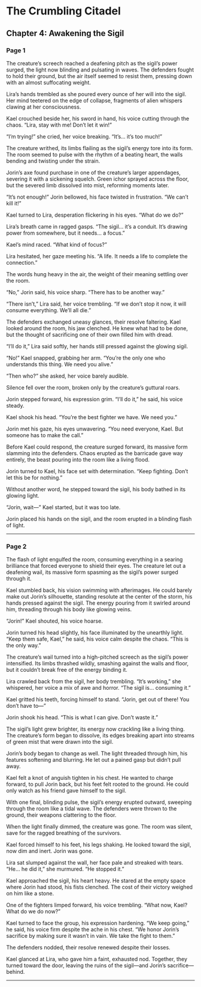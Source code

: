 # **The Crumbling Citadel**  
## **Chapter 4: Awakening the Sigil**  

### **Page 1**

The creature’s screech reached a deafening pitch as the sigil’s power surged, the light now blinding and pulsating in waves. The defenders fought to hold their ground, but the air itself seemed to resist them, pressing down with an almost suffocating weight.  

Lira’s hands trembled as she poured every ounce of her will into the sigil. Her mind teetered on the edge of collapse, fragments of alien whispers clawing at her consciousness.  

Kael crouched beside her, his sword in hand, his voice cutting through the chaos. “Lira, stay with me! Don’t let it win!”  

“I’m trying!” she cried, her voice breaking. “It’s... it’s too much!”  

The creature writhed, its limbs flailing as the sigil’s energy tore into its form. The room seemed to pulse with the rhythm of a beating heart, the walls bending and twisting under the strain.  

Jorin’s axe found purchase in one of the creature’s larger appendages, severing it with a sickening squelch. Green ichor sprayed across the floor, but the severed limb dissolved into mist, reforming moments later.  

“It’s not enough!” Jorin bellowed, his face twisted in frustration. “We can’t kill it!”  

Kael turned to Lira, desperation flickering in his eyes. “What do we do?”  

Lira’s breath came in ragged gasps. “The sigil... it’s a conduit. It’s drawing power from somewhere, but it needs... a focus.”  

Kael’s mind raced. “What kind of focus?”  

Lira hesitated, her gaze meeting his. “A life. It needs a life to complete the connection.”  

The words hung heavy in the air, the weight of their meaning settling over the room.  

“No,” Jorin said, his voice sharp. “There has to be another way.”  

“There isn’t,” Lira said, her voice trembling. “If we don’t stop it now, it will consume everything. We’ll all die.”  

The defenders exchanged uneasy glances, their resolve faltering. Kael looked around the room, his jaw clenched. He knew what had to be done, but the thought of sacrificing one of their own filled him with dread.  

“I’ll do it,” Lira said softly, her hands still pressed against the glowing sigil.  

“No!” Kael snapped, grabbing her arm. “You’re the only one who understands this thing. We need you alive.”  

“Then who?” she asked, her voice barely audible.  

Silence fell over the room, broken only by the creature’s guttural roars.  

Jorin stepped forward, his expression grim. “I’ll do it,” he said, his voice steady.  

Kael shook his head. “You’re the best fighter we have. We need you.”  

Jorin met his gaze, his eyes unwavering. “You need everyone, Kael. But someone has to make the call.”  

Before Kael could respond, the creature surged forward, its massive form slamming into the defenders. Chaos erupted as the barricade gave way entirely, the beast pouring into the room like a living flood.  

Jorin turned to Kael, his face set with determination. “Keep fighting. Don’t let this be for nothing.”  

Without another word, he stepped toward the sigil, his body bathed in its glowing light.  

“Jorin, wait—” Kael started, but it was too late.  

Jorin placed his hands on the sigil, and the room erupted in a blinding flash of light.  

---

### **Page 2**

The flash of light engulfed the room, consuming everything in a searing brilliance that forced everyone to shield their eyes. The creature let out a deafening wail, its massive form spasming as the sigil’s power surged through it.  

Kael stumbled back, his vision swimming with afterimages. He could barely make out Jorin’s silhouette, standing resolute at the center of the storm, his hands pressed against the sigil. The energy pouring from it swirled around him, threading through his body like glowing veins.  

“Jorin!” Kael shouted, his voice hoarse.  

Jorin turned his head slightly, his face illuminated by the unearthly light. “Keep them safe, Kael,” he said, his voice calm despite the chaos. “This is the only way.”  

The creature’s wail turned into a high-pitched screech as the sigil’s power intensified. Its limbs thrashed wildly, smashing against the walls and floor, but it couldn’t break free of the energy binding it.  

Lira crawled back from the sigil, her body trembling. “It’s working,” she whispered, her voice a mix of awe and horror. “The sigil is... consuming it.”  

Kael gritted his teeth, forcing himself to stand. “Jorin, get out of there! You don’t have to—”  

Jorin shook his head. “This is what I can give. Don’t waste it.”  

The sigil’s light grew brighter, its energy now crackling like a living thing. The creature’s form began to dissolve, its edges breaking apart into streams of green mist that were drawn into the sigil.  

Jorin’s body began to change as well. The light threaded through him, his features softening and blurring. He let out a pained gasp but didn’t pull away.  

Kael felt a knot of anguish tighten in his chest. He wanted to charge forward, to pull Jorin back, but his feet felt rooted to the ground. He could only watch as his friend gave himself to the sigil.  

With one final, blinding pulse, the sigil’s energy erupted outward, sweeping through the room like a tidal wave. The defenders were thrown to the ground, their weapons clattering to the floor.  

When the light finally dimmed, the creature was gone. The room was silent, save for the ragged breathing of the survivors.  

Kael forced himself to his feet, his legs shaking. He looked toward the sigil, now dim and inert. Jorin was gone.  

Lira sat slumped against the wall, her face pale and streaked with tears. “He... he did it,” she murmured. “He stopped it.”  

Kael approached the sigil, his heart heavy. He stared at the empty space where Jorin had stood, his fists clenched. The cost of their victory weighed on him like a stone.  

One of the fighters limped forward, his voice trembling. “What now, Kael? What do we do now?”  

Kael turned to face the group, his expression hardening. “We keep going,” he said, his voice firm despite the ache in his chest. “We honor Jorin’s sacrifice by making sure it wasn’t in vain. We take the fight to them.”  

The defenders nodded, their resolve renewed despite their losses.  

Kael glanced at Lira, who gave him a faint, exhausted nod. Together, they turned toward the door, leaving the ruins of the sigil—and Jorin’s sacrifice—behind.  

---
